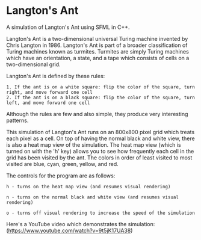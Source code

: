 # Langton's Ant
A simulation of Langton's Ant using SFML in C++.

Langton's Ant is a two-dimensional universal Turing machine invented by Chris Langton in 1986. Langton's Ant is part of a broader classification of Turing machines known as turmites. Turmites are simply Turing machines which have an orientation, a state, and a tape which consists of cells on a two-dimensional grid.

Langton's Ant is defined by these rules:

	1. If the ant is on a white square: flip the color of the square, turn right, and move forward one cell
	2. If the ant is on a black square: flip the color of the square, turn left, and move forward one cell
  
Although the rules are few and also simple, they produce very interesting patterns.

This simulation of Langton's Ant runs on an 800x800 pixel grid which treats each pixel as a cell. On top of having the normal black and white view, there is also a heat map view of the simulation. The heat map view (which is turned on with the 'h' key) allows you to see how frequently each cell in the grid has been visited by the ant. The colors in order of least visited to most visited are blue, cyan, green, yellow, and red.

The controls for the program are as follows:

	h - turns on the heat map view (and resumes visual rendering)
  
	n - turns on the normal black and white view (and resumes visual rendering)
  
	o - turns off visual rendering to increase the speed of the simulation

Here's a YouTube video which demonstrates the simulation: (https://www.youtube.com/watch?v=9t5jK17UA38)

